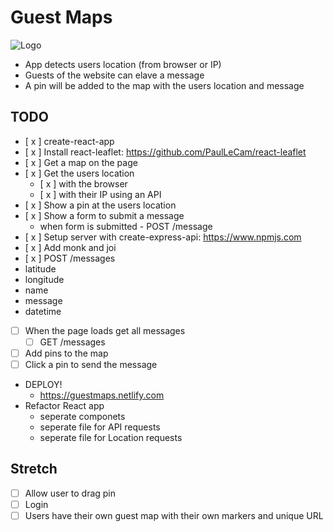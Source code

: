 # Guest Maps

![Logo](http://u.cubeupload.com/kikokiko/LogotypePrimary.png)

* App detects users location (from browser or IP)
* Guests of the website can elave a message
* A pin will be added to the map with the users location and message 

## TODO

* [ x ] create-react-app
* [ x ] Install react-leaflet: https://github.com/PaulLeCam/react-leaflet
* [ x ] Get a map on the page 
* [ x ] Get the users location
  * [ x ] with the browser
  * [ x ] with their IP using an API
* [ x ] Show a pin at the users location
* [ x ] Show a form to submit a message
  * when form is submitted - POST /message
* [ x ] Setup server with create-express-api: https://www.npmjs.com
* [ x ] Add monk and joi
* [ x ] POST /messages
* latitude
* longitude
* name
* message
* datetime
* [ ] When the page loads get all messages
  * [ ] GET /messages
* [ ] Add pins to the map
* [ ] Click a pin to send the message
* DEPLOY! 
  * https://guestmaps.netlify.com
* Refactor React app
  * seperate componets
  * seperate file for API requests
  * seperate file for Location requests 

## Stretch
* [ ] Allow user to drag pin
* [ ] Login
* [ ] Users have their own guest map with their own markers and unique URL
